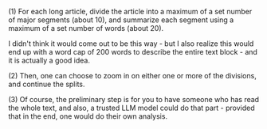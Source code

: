 
(1) For each long article, divide the article into a maximum of a set number of major segments (about 10), and summarize each segment using a maximum of a set number of words (about 20).

I didn't think it would come out to be this way - but I also realize this would end up with a word cap of 200 words to describe the entire text block - and it is actually a good idea.

(2) Then, one can choose to zoom in on either one or more of the divisions, and continue the splits.

(3) Of course, the preliminary step is for you to have someone who has read the whole text, and also, a trusted LLM model could do that part - provided that in the end, one would do their own analysis.